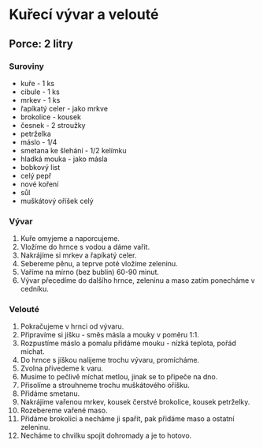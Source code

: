 # Kuřecí vývar a velouté

## Porce: 2 litry

### Suroviny

- kuře - 1 ks
- cibule - 1 ks
- mrkev - 1 ks
- řapíkatý celer - jako mrkve
- brokolice - kousek
- česnek - 2 stroužky
- petrželka
- máslo - 1/4
- smetana ke šlehání - 1/2 kelímku
- hladká mouka - jako másla
- bobkový list
- celý pepř
- nové koření
- sůl
- muškátový oříšek celý

### Vývar

1. Kuře omyjeme a naporcujeme.
2. Vložíme do hrnce s vodou a dáme vařit.
3. Nakrájíme si mrkev a řapíkatý celer.
4. Sebereme pěnu, a teprve poté vložíme zeleninu.
5. Vaříme na mírno (bez bublin) 60-90 minut.
6. Vývar přecedíme do dalšího hrnce, zeleninu a maso zatím ponecháme v cedníku.

### Velouté

1. Pokračujeme v hrnci od vývaru.
2. Připravíme si jíšku - směs másla a mouky v poměru 1:1.
3. Rozpustíme máslo a pomalu přidáme mouku - nízká teplota, pořád míchat.
4. Do hrnce s jíškou nalijeme trochu vývaru, promícháme.
5. Zvolna přivedeme k varu.
6. Musíme to pečlivě míchat metlou, jinak se to připeče na dno.
7. Přisolíme a strouhneme trochu muškátového oříšku.
8. Přidáme smetanu.
9. Nakrájíme vařenou mrkev, kousek čerstvé brokolice, kousek petrželky.
10. Rozebereme vařené maso.
11. Přidáme brokolici a necháme ji spařit, pak přidáme maso a ostatní zeleninu.
12. Necháme to chvilku spojit dohromady a je to hotovo.
